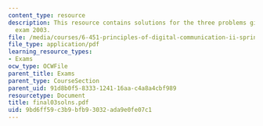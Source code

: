 ```yaml
---
content_type: resource
description: This resource contains solutions for the three problems given for final
  exam 2003.
file: /media/courses/6-451-principles-of-digital-communication-ii-spring-2005/9bd6ff59c3b9bfb93032ada9e0fe07c1_final03solns.pdf
file_type: application/pdf
learning_resource_types:
- Exams
ocw_type: OCWFile
parent_title: Exams
parent_type: CourseSection
parent_uid: 91d8b0f5-8333-1241-16aa-c4a8a4cbf989
resourcetype: Document
title: final03solns.pdf
uid: 9bd6ff59-c3b9-bfb9-3032-ada9e0fe07c1
---
```

